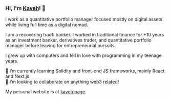 ### Hi, I'm [Kaveh](https://en.wikipedia.org/wiki/Kaveh_the_Blacksmith)! 👋

I work as a quantitative portfolio manager focused mostly on digital assets while living full time as a digital nomad.

I am a recovering tradfi banker. I worked in traditional finance for +10 years as an investment banker, derivatives trader, and quantitative portfolio manager before leaving for entrepreneurial pursuits.

I grew up with computers and fell in love with programming in my teenage years.

🌱 I’m currently learning Solidity and front-end JS frameworks, mainly React and Next.js\
👯 I’m looking to collaborate on anything web3 related!

My personal website is at [kaveh.page](https://kaveh.page).


